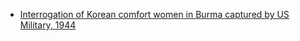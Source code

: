 - [Interrogation of Korean comfort women in Burma captured by US Military, 1944](https://en.wikisource.org/wiki/Japanese_Prisoner_of_War_Interrogation_Report_49)
